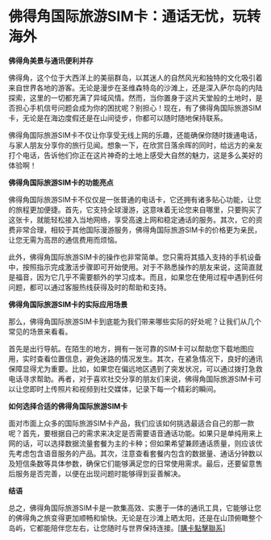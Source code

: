 # 佛得角国际旅游SIM卡：通话无忧，玩转海外

**佛得角美景与通讯便利并存**

佛得角，这个位于大西洋上的美丽群岛，以其迷人的自然风光和独特的文化吸引着来自世界各地的游客。无论是漫步在圣维森特岛的沙滩上，还是深入萨尔岛的内陆探索，这里的一切都充满了异域风情。然而，当你置身于这片天堂般的土地时，是否担心手机信号问题会成为你的困扰呢？别担心！现在，有了佛得角国际旅游SIM卡，无论是在海边度假还是在山间徒步，你都可以随时随地保持联系。

佛得角国际旅游SIM卡不仅让你享受无线上网的乐趣，还能确保你随时拨通电话，与家人朋友分享你的旅行见闻。想象一下，在欣赏日落余晖的同时，给远方的亲友打个电话，告诉他们你正在这片神奇的土地上感受大自然的魅力，这是多么美好的体验啊！

**佛得角国际旅游SIM卡的功能亮点**

佛得角国际旅游SIM卡不仅仅是一张普通的电话卡，它还拥有诸多贴心功能，让您的旅程更加便捷。首先，它支持全球漫游，这意味着无论您来自哪里，只要购买了这张卡，就能轻松接入当地网络，享受高速上网和稳定通话的服务。其次，它的资费非常合理，相较于其他国际漫游服务，佛得角国际旅游SIM卡的价格更为亲民，让您无需为高昂的通信费用而烦恼。

此外，佛得角国际旅游SIM卡的操作也非常简单。您只需将其插入支持的手机设备中，按照指示完成激活步骤即可开始使用。对于不熟悉操作的朋友来说，这简直就是福音，因为它几乎不需要额外的学习成本。而且，如果您在使用过程中遇到任何问题，都可以通过客服热线获得及时的帮助和支持。

**佛得角国际旅游SIM卡的实际应用场景**

那么，佛得角国际旅游SIM卡到底能为我们带来哪些实际的好处呢？让我们从几个常见的场景来看看。

首先是出行导航。在陌生的地方，拥有一张可靠的SIM卡可以帮助您下载地图应用，实时查看位置信息，避免迷路的情况发生。其次，在紧急情况下，良好的通讯保障显得尤为重要。比如，如果您在偏远地区遇到了突发状况，可以通过拨打急救电话寻求帮助。再者，对于喜欢社交分享的朋友们来说，佛得角国际旅游SIM卡可以让您即时上传照片和视频到社交媒体，记录下每一个精彩的瞬间。

**如何选择合适的佛得角国际旅游SIM卡**

面对市面上众多的国际旅游SIM卡产品，我们应该如何挑选最适合自己的那一款呢？首先，要根据自己的需求来决定是否需要语音通话功能。如果只是单纯用来上网的话，可以选择数据流量套餐为主的卡种；但如果希望兼顾通话质量，则应该优先考虑包含语音服务的产品。其次，注意查看套餐内包含的数据量、通话分钟数以及短信条数等具体参数，确保它们能够满足您的日常使用需求。最后，还要留意售后服务是否完善，以便在出现问题时能够得到妥善解决。

**结语**

总之，佛得角国际旅游SIM卡是一款集高效、实惠于一体的通讯工具，它能够让您的佛得角之旅变得更加顺畅和愉快。无论是在沙滩上晒太阳，还是在山顶俯瞰整个岛屿，它都能陪伴您左右，让您随时与世界保持连接。[[購卡點擊聯系](https://t.me/s/esim1088)]